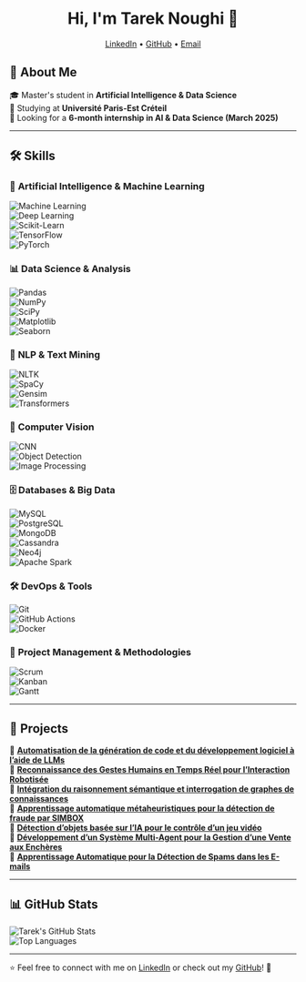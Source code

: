 <h1 align="center">Hi, I'm Tarek Noughi 👋</h1>

<p align="center">
  <a href="https://www.linkedin.com/in/noughitarek/">LinkedIn</a> •
  <a href="https://github.com/noughitarek">GitHub</a> •
  <a href="mailto:tarek.noughi.dev@gmail.com">Email</a>
</p>

## 🚀 About Me  
🎓 Master's student in **Artificial Intelligence & Data Science**  
📍 Studying at **Université Paris-Est Créteil**  
🔎 Looking for a **6-month internship in AI & Data Science (March 2025)**  

---

## 🛠️ Skills  

### 🧠 **Artificial Intelligence & Machine Learning**  
![Machine Learning](https://img.shields.io/badge/Machine%20Learning-%230A6ED1?style=for-the-badge&logo=scikitlearn&logoColor=white)  
![Deep Learning](https://img.shields.io/badge/Deep%20Learning-%23FF6F00?style=for-the-badge&logo=tensorflow&logoColor=white)  
![Scikit-Learn](https://img.shields.io/badge/Scikit%20Learn-F7931E?style=for-the-badge&logo=scikit-learn&logoColor=white)  
![TensorFlow](https://img.shields.io/badge/TensorFlow-FF6F00?style=for-the-badge&logo=tensorflow&logoColor=white)  
![PyTorch](https://img.shields.io/badge/PyTorch-EE4C2C?style=for-the-badge&logo=pytorch&logoColor=white)  

### 📊 **Data Science & Analysis**  
![Pandas](https://img.shields.io/badge/Pandas-150458?style=for-the-badge&logo=pandas&logoColor=white)  
![NumPy](https://img.shields.io/badge/NumPy-013243?style=for-the-badge&logo=numpy&logoColor=white)  
![SciPy](https://img.shields.io/badge/SciPy-8CAAE6?style=for-the-badge&logo=scipy&logoColor=white)  
![Matplotlib](https://img.shields.io/badge/Matplotlib-%230089DA?style=for-the-badge&logo=python&logoColor=white)  
![Seaborn](https://img.shields.io/badge/Seaborn-%2303A9F4?style=for-the-badge&logo=python&logoColor=white)  

### 📝 **NLP & Text Mining**  
![NLTK](https://img.shields.io/badge/NLTK-%23239120?style=for-the-badge&logo=python&logoColor=white)  
![SpaCy](https://img.shields.io/badge/SpaCy-09A3D5?style=for-the-badge&logo=python&logoColor=white)  
![Gensim](https://img.shields.io/badge/Gensim-FFA500?style=for-the-badge&logo=python&logoColor=white)  
![Transformers](https://img.shields.io/badge/Transformers-FFDE57?style=for-the-badge&logo=huggingface&logoColor=black)  

### 🎯 **Computer Vision**  
![CNN](https://img.shields.io/badge/CNN-%23E34F26?style=for-the-badge&logo=opencv&logoColor=white)  
![Object Detection](https://img.shields.io/badge/Object%20Detection-%23FF6F00?style=for-the-badge&logo=opencv&logoColor=white)  
![Image Processing](https://img.shields.io/badge/Image%20Processing-%23A8B9CC?style=for-the-badge&logo=opencv&logoColor=white)  

### 🗄️ **Databases & Big Data**  
![MySQL](https://img.shields.io/badge/MySQL-005C84?style=for-the-badge&logo=mysql&logoColor=white)  
![PostgreSQL](https://img.shields.io/badge/PostgreSQL-336791?style=for-the-badge&logo=postgresql&logoColor=white)  
![MongoDB](https://img.shields.io/badge/MongoDB-4EA94B?style=for-the-badge&logo=mongodb&logoColor=white)  
![Cassandra](https://img.shields.io/badge/Cassandra-1287B1?style=for-the-badge&logo=apache-cassandra&logoColor=white)  
![Neo4j](https://img.shields.io/badge/Neo4j-%2300A3D3?style=for-the-badge&logo=neo4j&logoColor=white)  
![Apache Spark](https://img.shields.io/badge/Apache%20Spark-FEAA2D?style=for-the-badge&logo=apachespark&logoColor=white)  

### 🛠️ **DevOps & Tools**  
![Git](https://img.shields.io/badge/Git-F05032?style=for-the-badge&logo=git&logoColor=white)  
![GitHub Actions](https://img.shields.io/badge/GitHub%20Actions-2088FF?style=for-the-badge&logo=github-actions&logoColor=white)  
![Docker](https://img.shields.io/badge/Docker-2496ED?style=for-the-badge&logo=docker&logoColor=white)  

### 📌 **Project Management & Methodologies**  
![Scrum](https://img.shields.io/badge/Scrum-%2300A3D3?style=for-the-badge&logo=scrumalliance&logoColor=white)  
![Kanban](https://img.shields.io/badge/Kanban-%23F7DF1E?style=for-the-badge&logo=trello&logoColor=black)  
![Gantt](https://img.shields.io/badge/Gantt%20Chart-%233F51B5?style=for-the-badge&logo=googlecalendar&logoColor=white)  

---

## 📌 Projects  

🔹 **[Automatisation de la génération de code et du développement logiciel à l’aide de LLMs](https://github.com/noughitarek/LLM-Code-Generation-Software-Dev)**  
🔹 **[Reconnaissance des Gestes Humains en Temps Réel pour l’Interaction Robotisée](https://github.com/noughitarek/Real-Time-Object-Detection-Robot-Interaction)**  
🔹 **[Intégration du raisonnement sémantique et interrogation de graphes de connaissances](https://github.com/noughitarek/Knowledge-Graph-Integration-RDF)**  
🔹 **[Apprentissage automatique métaheuristiques pour la détection de fraude par SIMBOX](https://github.com/noughitarek/fraud-detection)**  
🔹 **[Détection d’objets basée sur l’IA pour le contrôle d’un jeu vidéo](https://github.com/noughitarek/Brick-Racing-2)**  
🔹 **[Développement d’un Système Multi-Agent pour la Gestion d’une Vente aux Enchères](https://github.com/noughitarek/gestion-encheres)**  
🔹 **[Apprentissage Automatique pour la Détection de Spams dans les E-mails](https://github.com/noughitarek/SpamGuardAI)**  

---

## 📊 GitHub Stats  
![Tarek's GitHub Stats](https://github-readme-stats.vercel.app/api?username=noughitarek&show_icons=true&theme=radical)  
![Top Languages](https://github-readme-stats.vercel.app/api/top-langs/?username=noughitarek&layout=compact&theme=radical)  

---

⭐️ Feel free to connect with me on [LinkedIn](https://www.linkedin.com/in/noughitarek/) or check out my [GitHub](https://github.com/noughitarek)! 🚀  
